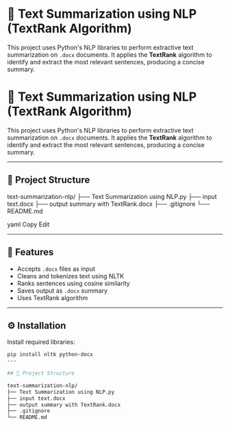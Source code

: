 # 📝 Text Summarization using NLP (TextRank Algorithm)

This project uses Python's NLP libraries to perform extractive text summarization on `.docx` documents. It applies the **TextRank** algorithm to identify and extract the most relevant sentences, producing a concise summary.
# 📝 Text Summarization using NLP (TextRank Algorithm)

This project uses Python's NLP libraries to perform extractive text summarization on `.docx` documents. It applies the **TextRank** algorithm to identify and extract the most relevant sentences, producing a concise summary.

---

## 📂 Project Structure

text-summarization-nlp/
├── Text Summarization using NLP.py
├── input text.docx
├── output summary with TextRank.docx
├── .gitignore
└── README.md

yaml
Copy
Edit

---

## 🚀 Features

- Accepts `.docx` files as input
- Cleans and tokenizes text using NLTK
- Ranks sentences using cosine similarity
- Saves output as `.docx` summary
- Uses TextRank algorithm

---

## ⚙️ Installation

Install required libraries:

```bash
pip install nltk python-docx
---

## 📂 Project Structure

text-summarization-nlp/
├── Text Summarization using NLP.py
├── input text.docx
├── output summary with TextRank.docx
├── .gitignore
└── README.md